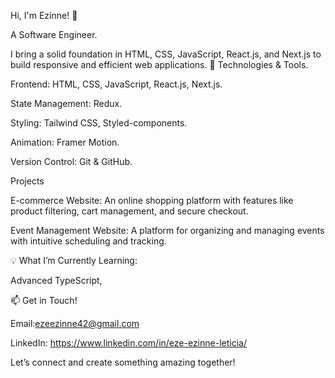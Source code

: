 Hi, I'm Ezinne! 👋

A Software Engineer.

I bring a solid foundation in HTML, CSS, JavaScript, React.js, and Next.js to build responsive and efficient web applications.
🔧 Technologies & Tools.

Frontend: HTML, CSS, JavaScript, React.js, Next.js.

State Management: Redux.

Styling: Tailwind CSS, Styled-components.

Animation: Framer Motion.

Version Control: Git & GitHub.

Projects

E-commerce Website: An online shopping platform with features like product filtering, cart management, and secure checkout.

Event Management Website: A platform for organizing and managing events with intuitive scheduling and tracking.

💡 What I’m Currently Learning:

Advanced TypeScript,

📫 Get in Touch!

Email:ezeezinne42@gmail.com

LinkedIn: https://www.linkedin.com/in/eze-ezinne-leticia/ 

 Let’s connect and create something amazing together!



